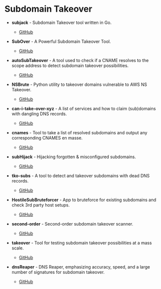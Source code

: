 # Subdomain Takeover

- **subjack** - Subdomain Takeover tool written in Go.
  - [GitHub](https://github.com/haccer/subjack)

- **SubOver** - A Powerful Subdomain Takeover Tool.
  - [GitHub](https://github.com/Ice3man543/SubOver)

- **autoSubTakeover** - A tool used to check if a CNAME resolves to the scope address to detect subdomain takeover possibilities.
  - [GitHub](https://github.com/JordyZomer/autoSubTakeover)

- **NSBrute** - Python utility to takeover domains vulnerable to AWS NS Takeover.
  - [GitHub](https://github.com/shivsahni/NSBrute)

- **can-i-take-over-xyz** - A list of services and how to claim (sub)domains with dangling DNS records.
  - [GitHub](https://github.com/EdOverflow/can-i-take-over-xyz)

- **cnames** - Tool to take a list of resolved subdomains and output any corresponding CNAMES en masse.
  - [GitHub](https://github.com/cybercdh/cnames)

- **subHijack** - Hijacking forgotten & misconfigured subdomains.
  - [GitHub](https://github.com/vavkamil/old-repos-backup/tree/master/subHijack-master)

- **tko-subs** - A tool to detect and takeover subdomains with dead DNS records.
  - [GitHub](https://github.com/anshumanbh/tko-subs)

- **HostileSubBruteforcer** - App to bruteforce for existing subdomains and check 3rd party host setups.
  - [GitHub](https://github.com/nahamsec/HostileSubBruteforcer)

- **second-order** - Second-order subdomain takeover scanner.
  - [GitHub](https://github.com/mhmdiaa/second-order)

- **takeover** - Tool for testing subdomain takeover possibilities at a mass scale.
  - [GitHub](https://github.com/mzfr/takeover)

- **dnsReaper** - DNS Reaper, emphasizing accuracy, speed, and a large number of signatures for subdomain takeover.
  - [GitHub](https://github.com/punk-security/dnsReaper)
